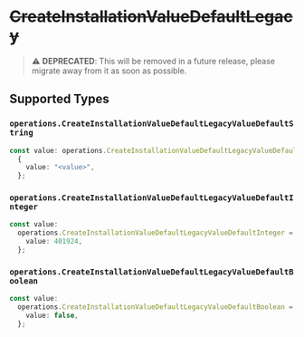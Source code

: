 # ~~CreateInstallationValueDefaultLegacy~~

> :warning: **DEPRECATED**: This will be removed in a future release, please migrate away from it as soon as possible.


## Supported Types

### `operations.CreateInstallationValueDefaultLegacyValueDefaultString`

```typescript
const value: operations.CreateInstallationValueDefaultLegacyValueDefaultString =
  {
    value: "<value>",
  };
```

### `operations.CreateInstallationValueDefaultLegacyValueDefaultInteger`

```typescript
const value:
  operations.CreateInstallationValueDefaultLegacyValueDefaultInteger = {
    value: 401924,
  };
```

### `operations.CreateInstallationValueDefaultLegacyValueDefaultBoolean`

```typescript
const value:
  operations.CreateInstallationValueDefaultLegacyValueDefaultBoolean = {
    value: false,
  };
```

